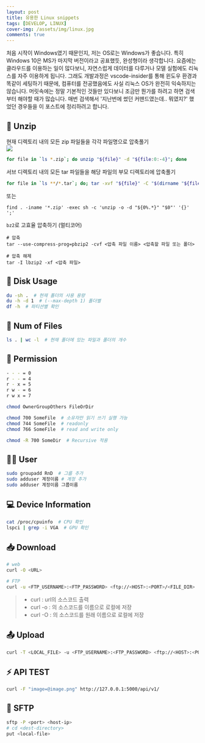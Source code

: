 ```yaml
---
layout: post
title: 유용한 Linux snippets
tags: [DEVELOP, LINUX]
cover-img: /assets/img/linux.jpg
comments: true
---
```


처음 시작이 Windows였기 때문인지, 저는 OS로는 Windows가 좋습니다. 특히 Windows 10은 MS가 마지막 버전이라고 공표했듯, 완성형이라 생각합니다. 요즘에는 클라우드를 이용하는 일이 많다보니, 자연스럽게 데이터를 다루거나 모델 실험에도 리눅스를 자주 이용하게 됩니다. 그래도 개발과정은 vscode-insider를 통해 윈도우 환경과 똑같이 세팅하기 때문에, 컴퓨터를 전공했음에도 사실 리눅스 OS가 완전히 익숙하지는 않습니다. 머릿속에는 정말 기본적인 것들만 있다보니 조금만 뭔가를 하려고 하면 검색부터 해야할 때가 많습니다. 매번 검색해서 '지난번에 썼던 커맨드였는데.. 뭐였지?' 했었던 경우들을 이 포스트에 정리하려고 합니다.

## 🔧 Unzip  
현재 디렉토리 내의 모든 zip 파일들을 각각 파일명으로 압축풀기  
![](https://www.dropbox.com/s/5gfgb1754wfqbi2/%EA%B0%81%EA%B0%81_%ED%8C%8C%EC%9D%BC%EB%AA%85_%ED%8F%B4%EB%8D%94%EC%97%90_%ED%92%80%EA%B8%B0.jpg?raw=1)    
```bash  
for file in `ls *.zip`; do unzip "${file}" -d "${file:0:-4}"; done
```

서브 디렉토리 내의 모든 tar 파일들을 해당 파일의 부모 디렉토리에 압축풀기
```bash
for file in `ls **/*.tar`; do; tar -xvf "${file}" -C "$(dirname "${file}")"; done;
```  

또는 

```  
find . -iname '*.zip' -exec sh -c 'unzip -o -d "${0%.*}" "$0"' '{}' ';'
```

`bz2`로 고효율 압축하기 (멀티코어)
```
# 압축
tar --use-compress-prog=pbzip2 -cvf <압축 파일 이름> <압축할 파일 또는 폴더>
```

```
# 압축 해제
tar -I lbzip2 -xf <압축 파일>
```

## 💾 Disk Usage  
```bash  
du -sh .  # 현재 폴더의 사용 용량
du -h -d 1  # (--max-depth 1) 폴더별
df -h  # 파티션별 확인  
```

## 🎫 Num of Files  
```bash  
ls . | wc -l  # 현재 폴더에 있는 파일과 폴더의 개수
```  

## 🔏 Permission 
```bash  
- - - = 0
r - - = 4
r - x = 5
r w - = 6
r w x = 7

chmod OwnerGroupOthers FileOrDir

chmod 700 SomeFile  # 소유자만 읽기 쓰기 실행 가능
chmod 744 SomeFile  # readonly
chmod 766 SomeFile  # read and write only

chmod -R 700 SomeDir  # Recursive 적용  
```

## 🙋‍♂️ User  
```bash
sudo groupadd RnD  # 그룹 추가
sudo adduser 계정이름 # 계정 추가
sudo adduser 계정이름 그룹이름   

```

## 💻 Device Information  
```bash
cat /proc/cpuinfo  # CPU 확인
lspci | grep -i VGA  # GPU 확인
```

## 📥 Download  
```bash
# web
curl -O <URL>

# FTP
curl -u <FTP_USERNAME>:<FTP_PASSWORD> <ftp://<HOST>:<PORT>/<FILE_DIR>
```  

> - curl <url> : url의 소스코드 출력  
> - curl -o <filename> <url> : <url>의 소스코드를 <filename> 이름으로 로컬에 저장
> - curl -O <url> : <url>의 소스코드를 원래 이름으로 로컬에 저장

## 📤 Upload
```bash
curl -T <LOCAL_FILE> -u <FTP_USERNAME>:<FTP_PASSWORD> <ftp://<HOST>:<PORT>/<FILE_DIR>
```  

## ⚡ API TEST  
```bash
curl -F "image=@image.png" http://127.0.0.1:5000/api/v1/
```

## 📡 SFTP

```bash
sftp -P <port> <host-ip>
# cd <dest-directory>
put <local-file>
```